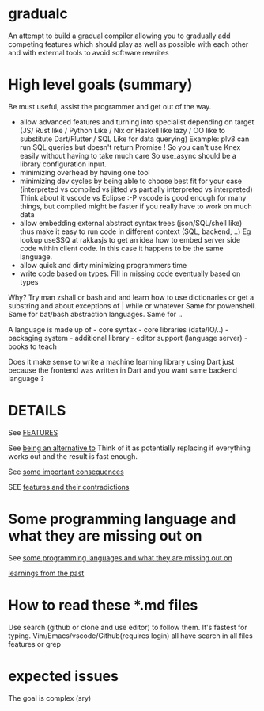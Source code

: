 # gradualc
An attempt to build a gradual compiler allowing you to gradually add competing
features which should play as well as possible with each other and with
external tools to avoid software rewrites

# High level goals (summary)

Be must useful, assist the programmer and get out of the way.

- allow advanced features and turning into specialist depending on target
  (JS/ Rust like / Python Like / Nix or Haskell like lazy / OO like to
  substitute Dart/Flutter / SQL Like for data querying)
  Example: plv8 can run SQL queries but doesn't return Promise !
  So you can't use Knex easily without having to take much care
  So use_async should be a library configuration input.
- minimizing overhead by having one tool
- minimizing dev cycles by being able to choose best fit for your case
  (interpreted vs compiled vs jitted vs partially interpreted vs interpreted)
  Think about it vscode vs Eclipse :-P
  vscode is good enough for many things, but compiled might be faster if you
  really have to work on much data
- allow embedding external abstract syntax trees (json/SQL/shell like)
  thus make it easy to run code in different context (SQL, backend, ..)
  Eg lookup useSSQ at rakkasjs to get an idea how to embed server side code within client code.
  In this case it happens to be the same language.
- allow quick and dirty minimizing programmers time
- write code based on types.
  Fill in missing code eventually based on types

Why?
Try man zshall or bash and and learn how to use dictionaries or get a substring
and about exceptions of | while or whatever
Same for powenshell. Same for bat/bash abstraction languages. Same for ..

A language is made up of
    - core syntax
    - core libraries (date/IO/..)
    - packaging system
    - additional library
    - editor support (language server)
    - books to teach

Does it make sense to write a machine learning library using Dart just because
the frontend was written in Dart and you want same backend language ?

# DETAILS

See [FEATURES](./FEATURES.md)

See [being an alternative to](./BEING_ALTERNATIVE_TO.md) 
Think of it as potentially replacing if everything works out and the result is fast enough.

See [some important consequences](./SOME_IMPORTANT_CONSEQUENCES.md)

SEE [features and their contradictions](./FEATURES_CONTRADICTIONS.md)

# Some programming language and what they are missing out on
See [some programming languages and what they are missing out on](./SOME_PROGRAMMING_LANGUAGES_AND_WHAT_THEY_ARE_MISSING_OUT_ON.md)

[learnings from the past](./LEARNINGS_FROM_THE_PAST.md)


# How to read these *.md files
Use search (github or clone and use editor) to follow them. It's fastest for typing.
Vim/Emacs/vscode/Github(requires login) all have search in all files features or grep

# expected issues
The goal is complex (sry) 
